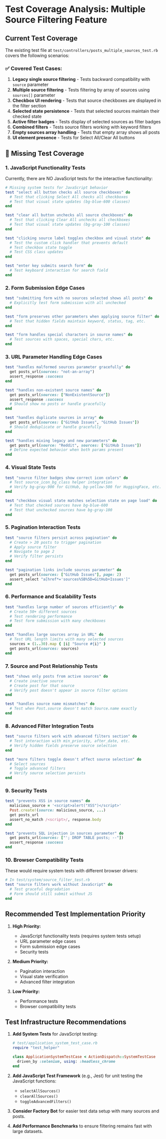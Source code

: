 # Test Coverage Analysis: Multiple Source Filtering Feature

## Current Test Coverage

The existing test file at `test/controllers/posts_multiple_sources_test.rb` covers the following scenarios:

### ✅ Covered Test Cases:
1. **Legacy single source filtering** - Tests backward compatibility with `source` parameter
2. **Multiple source filtering** - Tests filtering by array of sources using `sources[]` parameter
3. **Checkbox UI rendering** - Tests that source checkboxes are displayed in the filter section
4. **Selected state persistence** - Tests that selected sources maintain their checked state
5. **Active filter badges** - Tests display of selected sources as filter badges
6. **Combined filters** - Tests source filters working with keyword filters
7. **Empty sources array handling** - Tests that empty array shows all posts
8. **UI element presence** - Tests for Select All/Clear All buttons

## 🚨 Missing Test Coverage

### 1. **JavaScript Functionality Tests**
Currently, there are NO JavaScript tests for the interactive functionality:

```ruby
# Missing system tests for JavaScript behavior
test "select all button checks all source checkboxes" do
  # Test that clicking Select All checks all checkboxes
  # Test that visual state updates (bg-blue-600 classes)
end

test "clear all button unchecks all source checkboxes" do
  # Test that clicking Clear All unchecks all checkboxes
  # Test that visual state updates (bg-gray-100 classes)
end

test "clicking source label toggles checkbox and visual state" do
  # Test the custom click handler that prevents default
  # Test checkbox state toggle
  # Test CSS class updates
end

test "enter key submits search form" do
  # Test keyboard interaction for search field
end
```

### 2. **Form Submission Edge Cases**
```ruby
test "submitting form with no sources selected shows all posts" do
  # Explicitly test form submission with all unchecked
end

test "form preserves other parameters when applying source filter" do
  # Test that hidden fields maintain keyword, status, tag, etc.
end

test "form handles special characters in source names" do
  # Test sources with spaces, special chars, etc.
end
```

### 3. **URL Parameter Handling Edge Cases**
```ruby
test "handles malformed sources parameter gracefully" do
  get posts_url(sources: "not-an-array")
  assert_response :success
end

test "handles non-existent source names" do
  get posts_url(sources: ["NonExistentSource"])
  assert_response :success
  # Should show no posts or handle gracefully
end

test "handles duplicate sources in array" do
  get posts_url(sources: ["GitHub Issues", "GitHub Issues"])
  # Should deduplicate or handle gracefully
end

test "handles mixing legacy and new parameters" do
  get posts_url(source: "Reddit", sources: ["GitHub Issues"])
  # Define expected behavior when both params present
end
```

### 4. **Visual State Tests**
```ruby
test "source filter badges show correct icon colors" do
  # Test source_icon_bg_class helper integration
  # Verify bg-gray-900 for GitHub, bg-yellow-500 for HuggingFace, etc.
end

test "checkbox visual state matches selection state on page load" do
  # Test that checked sources have bg-blue-600
  # Test that unchecked sources have bg-gray-100
end
```

### 5. **Pagination Interaction Tests**
```ruby
test "source filters persist across pagination" do
  # Create > 20 posts to trigger pagination
  # Apply source filter
  # Navigate to page 2
  # Verify filter persists
end

test "pagination links include sources parameter" do
  get posts_url(sources: ["GitHub Issues"], page: 2)
  assert_select "a[href*='sources%5B%5D=GitHub+Issues']"
end
```

### 6. **Performance and Scalability Tests**
```ruby
test "handles large number of sources efficiently" do
  # Create 50+ different sources
  # Test rendering performance
  # Test form submission with many checkboxes
end

test "handles large sources array in URL" do
  # Test URL length limits with many selected sources
  sources = (1..30).map { |i| "Source #{i}" }
  get posts_url(sources: sources)
end
```

### 7. **Source and Post Relationship Tests**
```ruby
test "shows only posts from active sources" do
  # Create inactive source
  # Create post for that source
  # Verify post doesn't appear in source filter options
end

test "handles source name mismatches" do
  # Test when Post.source doesn't match Source.name exactly
end
```

### 8. **Advanced Filter Integration Tests**
```ruby
test "source filters work with advanced filters section" do
  # Test interaction with min_priority, after_date, etc.
  # Verify hidden fields preserve source selection
end

test "more filters toggle doesn't affect source selection" do
  # Select sources
  # Toggle advanced filters
  # Verify source selection persists
end
```

### 9. **Security Tests**
```ruby
test "prevents XSS in source names" do
  malicious_source = '<script>alert("XSS")</script>'
  Post.create!(source: malicious_source, ...)
  get posts_url
  assert_no_match /<script>/, response.body
end

test "prevents SQL injection in sources parameter" do
  get posts_url(sources: ["'; DROP TABLE posts; --"])
  assert_response :success
end
```

### 10. **Browser Compatibility Tests**
These would require system tests with different browser drivers:
```ruby
# In test/system/source_filter_test.rb
test "source filters work without JavaScript" do
  # Test graceful degradation
  # Form should still submit without JS
end
```

## Recommended Test Implementation Priority

1. **High Priority:**
   - JavaScript functionality tests (requires system tests setup)
   - URL parameter edge cases
   - Form submission edge cases
   - Security tests

2. **Medium Priority:**
   - Pagination interaction
   - Visual state verification
   - Advanced filter integration

3. **Low Priority:**
   - Performance tests
   - Browser compatibility tests

## Test Infrastructure Recommendations

1. **Add System Tests** for JavaScript testing:
   ```ruby
   # test/application_system_test_case.rb
   require "test_helper"
   
   class ApplicationSystemTestCase < ActionDispatch::SystemTestCase
     driven_by :selenium, using: :headless_chrome
   end
   ```

2. **Add JavaScript Test Framework** (e.g., Jest) for unit testing the JavaScript functions:
   - `selectAllSources()`
   - `clearAllSources()`
   - `toggleAdvancedFilters()`

3. **Consider Factory Bot** for easier test data setup with many sources and posts.

4. **Add Performance Benchmarks** to ensure filtering remains fast with large datasets.
